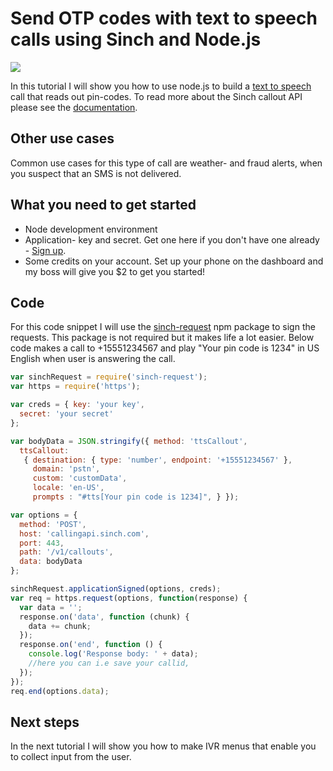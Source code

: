 # Send OTP codes with text to speech calls using Sinch and Node.js
<img src="https://www.sinch.com/wp-content/uploads/2017/08/pincodes-texttospeech.jpg"/>

In this tutorial I will show you how to use node.js to build a [text to speech](https://en.wikipedia.org/wiki/Speech_synthesis) call that reads out pin-codes. To read more about the Sinch callout API please see the [documentation](https://www.sinch.com/docs/voice/rest/#Callouts).

## Other use cases
Common use cases for this type of call are weather- and fraud alerts, when you suspect that an SMS is not delivered.

## What you need to get started
 - Node development environment
 - Application- key and secret. Get one here if you don't have one already - [Sign up](https://sinch.com/signup).
 - Some credits on your account. Set up your phone on the dashboard and my boss will give you $2 to get you started!

##  Code
For this code snippet I will use the [sinch-request](https://www.npmjs.com/package/sinch-request) npm package to sign the requests. This package is not required but it makes life a lot easier.
Below code makes a call to +15551234567 and play "Your pin code is 1234" in US English when user is answering the call.

```javascript
var sinchRequest = require('sinch-request');
var https = require('https');

var creds = { key: 'your key',
  secret: 'your secret'
};

var bodyData = JSON.stringify({ method: 'ttsCallout',
  ttsCallout:
   { destination: { type: 'number', endpoint: '+15551234567' },
     domain: 'pstn',
     custom: 'customData',
     locale: 'en-US',
     prompts : "#tts[Your pin code is 1234]", } });

var options = {
  method: 'POST',
  host: 'callingapi.sinch.com',
  port: 443,
  path: '/v1/callouts',
  data: bodyData
};

sinchRequest.applicationSigned(options, creds);
var req = https.request(options, function(response) {
  var data = '';
  response.on('data', function (chunk) {
    data += chunk;
  });
  response.on('end', function () {
    console.log('Response body: ' + data);
    //here you can i.e save your callid,
  });
});
req.end(options.data);
```

## Next steps

In the next tutorial I will show you how to make IVR menus that enable you to collect input from the user.
